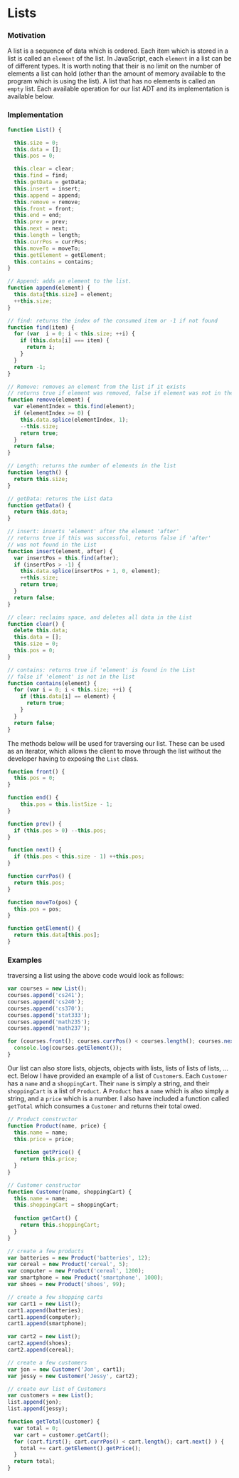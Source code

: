 # Lists

### Motivation
A list is a sequence of data which is ordered. Each item which is stored in a list is called an `element` of the list. In JavaScript, each `element` in a list can be of different types. It is worth noting that their is no limit on the number of elements a list can hold (other than the amount of memory available to the program which is using the list). A list that has no elements is called an `empty` list. Each available operation for our list ADT and its implementation is available below. 

### Implementation
```javascript
function List() {

  this.size = 0;
  this.data = [];
  this.pos = 0;

  this.clear = clear;
  this.find = find;
  this.getData = getData;
  this.insert = insert;
  this.append = append;
  this.remove = remove;
  this.front = front;
  this.end = end;
  this.prev = prev;
  this.next = next;
  this.length = length;
  this.currPos = currPos;
  this.moveTo = moveTo;
  this.getElement = getElement;
  this.contains = contains;
}
```

```javascript
// Append: adds an element to the list.
function append(element) {
  this.data[this.size] = element;
  ++this.size;
}

// find: returns the index of the consumed item or -1 if not found
function find(item) {
  for (var  i = 0; i < this.size; ++i) {
    if (this.data[i] === item) {
      return i;
    }
  }
  return -1;
}

// Remove: removes an element from the list if it exists
// returns true if element was removed, false if element was not in the list
function remove(element) {
  var elementIndex = this.find(element);
  if (elementIndex >= 0) {
    this.data.splice(elementIndex, 1);
    --this.size;
    return true;
  }
  return false;
}

// Length: returns the number of elements in the list
function length() {
  return this.size;
}

// getData: returns the List data
function getData() {
  return this.data;
}

// insert: inserts 'element' after the element 'after'
// returns true if this was successful, returns false if 'after'
// was not found in the List
function insert(element, after) {
  var insertPos = this.find(after);
  if (insertPos > -1) {
    this.data.splice(insertPos + 1, 0, element);
    ++this.size;
    return true;
  }
  return false;
}

// clear: reclaims space, and deletes all data in the List
function clear() {
  delete this.data;
  this.data = [];
  this.size = 0; 
  this.pos = 0;
}

// contains: returns true if 'element' is found in the List
// false if 'element' is not in the list
function contains(element) {
  for (var i = 0; i < this.size; ++i) {
    if (this.data[i] == element) {
      return true;
    }
  }
  return false;
}
```

The methods below will be used for traversing our list. These can be used as an iterator, which allows the client to move through the list without the developer having to exposing the `List` class. 

```javascript
function front() {
  this.pos = 0;
}

function end() {
    this.pos = this.listSize - 1;
}

function prev() {
  if (this.pos > 0) --this.pos;
}

function next() {
  if (this.pos < this.size - 1) ++this.pos;
}

function currPos() {
  return this.pos;
}

function moveTo(pos) {
  this.pos = pos;
}

function getElement() {
  return this.data[this.pos];
}
```

### Examples
traversing a list using the above code would look as follows: 
```javascript 
var courses = new List(); 
courses.append('cs241'); 
courses.append('cs240'); 
courses.append('cs370'); 
courses.append('stat333'); 
courses.append('math235'); 
courses.append('math237'); 

for (courses.front(); courses.currPos() < courses.length(); courses.next()) {
  console.log(courses.getElement()); 
}
```

Our list can also store lists, objects, objects with lists, lists of lists of lists, ... ect. Below I have provided an example of a list of `Customer`s. Each `Customer` has a `name` and a `shoppingCart`. Their `name` is simply a string, and their `shoppingCart` is a list of `Product`. A `Product` has a `name` which is also simply a string, and a `price` which is a number. I also have included a function called `getTotal` which consumes a `Customer` and returns their total owed. 

```javascript
// Product constructor 
function Product(name, price) {
  this.name = name; 
  this.price = price; 
  
  function getPrice() {
    return this.price; 
  }
}

// Customer constructor
function Customer(name, shoppingCart) {
  this.name = name; 
  this.shoppingCart = shoppingCart; 
  
  function getCart() {
    return this.shoppingCart; 
  }
}

// create a few products
var batteries = new Product('batteries', 12); 
var cereal = new Product('cereal', 5); 
var computer = new Product('cereal', 1200); 
var smartphone = new Product('smartphone', 1000);
var shoes = new Product('shoes', 99); 

// create a few shopping carts
var cart1 = new List(); 
cart1.append(batteries); 
cart1.append(computer); 
cart1.append(smartphone); 

var cart2 = new List(); 
cart2.append(shoes); 
cart2.append(cereal); 

// create a few customers
var jon = new Customer('Jon', cart1); 
var jessy = new Customer('Jessy', cart2); 

// create our list of Customers 
var customers = new List(); 
list.append(jon); 
list.append(jessy); 

function getTotal(customer) {
  var total = 0; 
  var cart = customer.getCart(); 
  for (cart.first(); cart.currPos() < cart.length(); cart.next() ) {
    total += cart.getElement().getPrice(); 
  }
  return total; 
}

```
